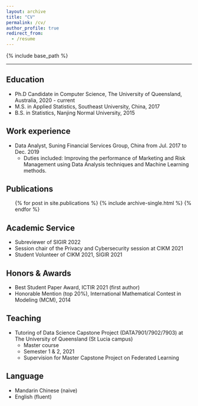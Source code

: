 ```yaml
---
layout: archive
title: "CV"
permalink: /cv/
author_profile: true
redirect_from:
  - /resume
---
```


{% include base_path %}

---

Education
---
* Ph.D Candidate in Computer Science, The University of Queensland, Australia, 2020 - current
* M.S. in Applied Statistics, Southeast University, China, 2017
* B.S. in Statistics, Nanjing Normal University, 2015

Work experience
---
* Data Analyst, Suning Financial Services Group, China from Jul. 2017 to Dec. 2019
  * Duties included: Improving the performance of Marketing and Risk Management using Data Analysis techniques and Machine Learning methods. 

  
<!-- Skills
---
* Skill 1
* Skill 2
  * Sub-skill 2.1
  * Sub-skill 2.2
  * Sub-skill 2.3
* Skill 3 -->


Publications
---
  <ul>{% for post in site.publications %}
    {% include archive-single.html %}
  {% endfor %}</ul>
  
<!-- Talks
---
  <ul>{% for post in site.talks %}
    {% include archive-single-talk-cv.html %}
  {% endfor %}</ul> -->


Academic Service
---
* Subreviewer of SIGIR 2022 
* Session chair of the Privacy and Cybersecurity session at CIKM 2021
* Student Volunteer of CIKM 2021, SIGIR 2021


Honors & Awards
---
* Best Student Paper Award, ICTIR 2021 (first author)
* Honorable Mention (top 20%), International Mathematical Contest in Modeling (MCM), 2014


Teaching
---
* Tutoring of Data Science Capstone Project (DATA7901/7902/7903) at The University of Queensland (St Lucia campus) 
  * Master course
  * Semester 1 & 2, 2021
  * Supervision for Master Capstone Project on Federated Learning


Language
---
* Mandarin Chinese (naive)
* English (fluent)




